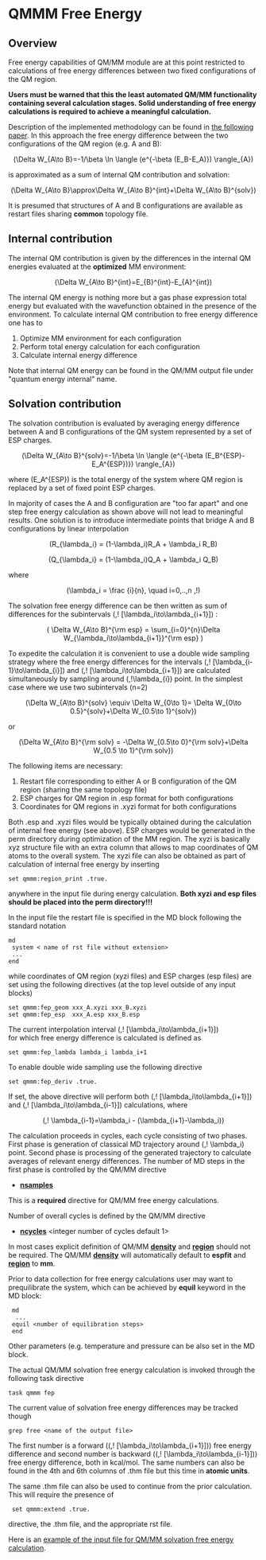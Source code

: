 

# QMMM Free Energy

## Overview

Free energy capabilities of QM/MM module are at this point restricted to
calculations of free energy differences between two fixed configurations
of the QM region.

**Users must be warned that this the least automated QM/MM functionality
containing several calculation stages. Solid understanding of free
energy calculations is required to achieve a meaningful calculation.**

Description of the implemented methodology can be found in [the
following paper](https://dx.doi.org/10.1063/1.2768343). In this
approach the free energy difference between the two configurations of
the QM region (e.g. A and
B):

<center>

\(\Delta W_{A\to B}=-1/\beta \ln \langle (e^{-\beta (E_B-E_A)})  \rangle_{A}\)

</center>

is approximated as a sum of internal QM contribution and
solvation:

<center>

\(\Delta W_{A\to B}\approx\Delta W_{A\to B}^{int}+\Delta W_{A\to B}^{solv}\)

</center>

It is presumed that structures of A and B configurations are available
as restart files sharing **common** topology file.

## Internal contribution

The internal QM contribution is given by the differences in the internal
QM energies evaluated at the **optimized** MM environment:

<center>

\(\Delta W_{A\to B}^{int}=E_{B}^{int}-E_{A}^{int}\)

</center>

The internal QM energy is nothing more but a gas phase expression total
energy but evaluated with the wavefunction obtained in the presence of
the environment. To calculate internal QM contribution to free energy
difference one has to

1.  Optimize MM environment for each configuration
2.  Perform total energy calculation for each configuration
3.  Calculate internal energy difference

Note that internal QM energy can be found in the QM/MM output file under
"quantum energy internal" name.

## Solvation contribution

The solvation contribution is evaluated by averaging energy difference
between A and B configurations of the QM system represented by a set of
ESP
charges.

<center>

\(\Delta W_{A\to B}^{solv}=-1/\beta \ln \langle (e^{-\beta (E_B^{ESP}-E_A^{ESP})})  \rangle_{A}\)

</center>

where \(E_A^{ESP}\) is the total energy of the system where QM region is
replaced by a set of fixed point ESP charges.

In majority of cases the A and B configuration are "too far apart" and
one step free energy calculation as shown above will not lead to
meaningful results. One solution is to introduce intermediate points
that bridge A and B configurations by linear interpolation

<center>

\(R_{\lambda_i} = (1-\lambda_i)R_A + \lambda_i R_B\)

</center>

<center>

\(Q_{\lambda_i} = (1-\lambda_i)Q_A + \lambda_i Q_B\)

</center>

where

<center>

\(\lambda_i = \frac {i}{n}, \quad i=0,..,n
\,\!\)

</center>

The solvation free energy difference can be then written as sum of
differences for the subintervals \(\,\! [\lambda_i\to\lambda_{i+1}]\)  :

<center>

\(
 \Delta W_{A\to B}^{\rm esp} = \sum_{i=0}^{n}\Delta W_{\lambda_i\to\lambda_{i+1}}^{\rm esp}
\)

</center>

To expedite the calculation it is convenient to use a double wide
sampling strategy where the free energy differences for the intervals
\(\,\! [\lambda_{i-1}\to\lambda_{i}]\)  and
\(\,\! [\lambda_i\to\lambda_{i+1}]\)  are calculated simultaneously by
sampling around \(\,\!\lambda_{i}\)   point. In the simplest case where we
use two subintervals
(n=2)

<center>

\(\Delta W_{A\to B}^{solv} \equiv \Delta W_{0\to 1}= \Delta W_{0\to 0.5}^{solv}+\Delta W_{0.5\to 1}^{solv}\)

</center>

or

<center>

\(\Delta W_{A\to B}^{\rm solv} = -\Delta W_{0.5\to 0}^{\rm solv}+\Delta W_{0.5 \to 1}^{\rm solv}\)

</center>

The following items are necessary:

1.  Restart file corresponding to either A or B configuration of the QM
    region (sharing the same topology file)
2.  ESP charges for QM region in .esp format for both configurations
3.  Coordinates for QM regions in .xyzi format for both configurations

Both .esp and .xyzi files would be typically obtained during the
calculation of internal free energy (see above). ESP charges would be
generated in the perm directory during optimization of the MM region.
The xyzi is basically xyz structure file with an extra column that
allows to map coordinates of QM atoms to the overall system. The xyzi
file can also be obtained as part of calculation of internal free energy
by inserting
```
set qmmm:region_print .true.
```
anywhere in the input file during energy calculation. **Both xyzi and
esp files should be placed into the perm directory!!!**

In the input file the restart file is specified in the MD block
following the standard notation
```
md
 system < name of rst file without extension>
 ...
end
```
while coordinates of QM region (xyzi files) and ESP charges (esp files)
are set using the following directives (at the top level outside of any
input blocks)
```
set qmmm:fep_geom xxx_A.xyzi xxx_B.xyzi
set qmmm:fep_esp  xxx_A.esp xxx_B.esp
```
The current interpolation interval \(\,\! [\lambda_i\to\lambda_{i+1}]\)  
for which free energy difference is calculated is defined as
```
set qmmm:fep_lambda lambda_i lambda_i+1
```
To enable double wide sampling use the following directive
```
set qmmm:fep_deriv .true.
```
If set, the above directive will perform both
\(\,\! [\lambda_i\to\lambda_{i+1}]\)  and
\(\,\! [\lambda_i\to\lambda_{i-1}]\)  calculations, where

<center>

\(\,\!
 \lambda_{i-1}=\lambda_i - (\lambda_{i+1}-\lambda_i)\)

</center>

The calculation proceeds in cycles, each cycle consisting of two phases.
First phase is generation of classical MD trajectory around
\(\,\! \lambda_i\) point. Second phase is processing of the generated
trajectory to calculate averages of relevant energy differences. The
number of MD steps in the first phase is controlled by the QM/MM
directive <span id="nsamples"></span>

  - **[nsamples](Qmmm_nsamples)**
    <integer number of MD steps for sampling>

This is a **required** directive for QM/MM free energy calculations.

Number of overall cycles is defined by the QM/MM directive

  - **[ncycles](Qmmm_ncycles)** <integer number
    of cycles default 1>

In most cases explicit definition of QM/MM
**[density](Qmmm_density)** and
**[region](Qmmm_region)** should not be required.
The QM/MM **[density](Qmmm_density)** will
automatically default to **espfit** and
**[region](Qmmm_region)** to **mm**.

Prior to data collection for free energy calculations user may want to
prequilibrate the system, which can be achieved by **equil** keyword in
the MD block:
```
 md
  ... 
 equil <number of equilibration steps>
 end
```
Other parameters (e.g. temperature and pressure can be also set in the
MD block.

The actual QM/MM solvation free energy calculation is invoked through
the following task directive
```
task qmmm fep
```
The current value of solvation free energy differences may be tracked
though
```
grep free <name of the output file>
```
The first number is a forward (\(\,\! [\lambda_i\to\lambda_{i+1}]\))
free energy difference and second number is backward
(\(\,\! [\lambda_i\to\lambda_{i-1}]\)) free energy difference, both in
kcal/mol. The same numbers can also be found in the 4th and 6th columns
of <system>.thm file but this time in **atomic units**.

The same <system>.thm file can also be used to continue from the prior
calculation. This will require the presence of
```
 set qmmm:extend .true.
```
directive, the <system>.thm file, and the appropriate rst file.

Here is an [example of the input file for QM/MM solvation free energy
calculation](QMMM_FEP_Example).